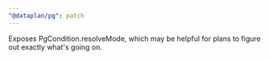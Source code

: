 ```yaml
---
"@dataplan/pg": patch
---
```


Exposes PgCondition.resolveMode, which may be helpful for plans to figure out
exactly what's going on.
